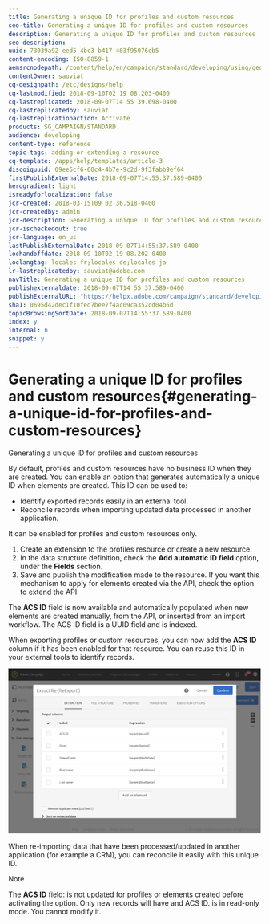 ```yaml
---
title: Generating a unique ID for profiles and custom resources
seo-title: Generating a unique ID for profiles and custom resources
description: Generating a unique ID for profiles and custom resources
seo-description: 
uuid: 73039a92-eed5-4bc3-b417-403f95076eb5
content-encoding: ISO-8859-1
aemsrcnodepath: /content/help/en/campaign/standard/developing/using/generating-a-unique-id-for-profiles-and-custom-resources
contentOwner: sauviat
cq-designpath: /etc/designs/help
cq-lastmodified: 2018-09-10T02 19 08.203-0400
cq-lastreplicated: 2018-09-07T14 55 39.698-0400
cq-lastreplicatedby: sauviat
cq-lastreplicationaction: Activate
products: SG_CAMPAIGN/STANDARD
audience: developing
content-type: reference
topic-tags: adding-or-extending-a-resource
cq-template: /apps/help/templates/article-3
discoiquuid: 09ee5cf6-60c4-4b7e-9c2d-9f3fabb9ef64
firstPublishExternalDate: 2018-09-07T14:55:37.589-0400
herogradient: light
isreadyforlocalization: false
jcr-created: 2018-03-15T09 02 36.518-0400
jcr-createdby: admin
jcr-description: Generating a unique ID for profiles and custom resources
jcr-ischeckedout: true
jcr-language: en_us
lastPublishExternalDate: 2018-09-07T14:55:37.589-0400
lochandoffdate: 2018-09-10T02 19 08.202-0400
loclangtag: locales fr;locales de;locales ja
lr-lastreplicatedby: sauviat@adobe.com
navTitle: Generating a unique ID for profiles and custom resources
publishexternaldate: 2018-09-07T14 55 37.589-0400
publishExternalURL: "https://helpx.adobe.com/campaign/standard/developing/using/generating-a-unique-id-for-profiles-and-custom-resources.html"
sha1: 0695d42dec1f10fed7bee7f4ac09ca352cd04b6d
topicBrowsingSortDate: 2018-09-07T14:55:37.589-0400
index: y
internal: n
snippet: y
---
```


# Generating a unique ID for profiles and custom resources{#generating-a-unique-id-for-profiles-and-custom-resources}

Generating a unique ID for profiles and custom resources

By default, profiles and custom resources have no business ID when they are created. You can enable an option that generates automatically a unique ID when elements are created. This ID can be used to:

* Identify exported records easily in an external tool.
* Reconcile records when importing updated data processed in another application.

It can be enabled for profiles and custom resources only.

1. Create an extension to the profiles resource or create a new resource.
1. In the data structure definition, check the **Add automatic ID field** option, under the **Fields** section.
1. Save and publish the modification made to the resource. If you want this mechanism to apply for elements created via the API, check the option to extend the API.

The **ACS ID** field is now available and automatically populated when new elements are created manually, from the API, or inserted from an import workflow. The ACS ID field is a UUID field and is indexed.

When exporting profiles or custom resources, you can now add the **ACS ID** column if it has been enabled for that resource. You can reuse this ID in your external tools to identify records.

![](assets/export_id_field.png)

When re-importing data that have been processed/updated in another application (for example a CRM), you can reconcile it easily with this unique ID.

>[!NOTE]
>
>The **ACS ID** field: is not updated for profiles or elements created before activating the option. Only new records will have and ACS ID. is in read-only mode. You cannot modify it.

